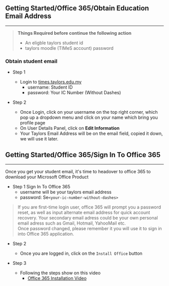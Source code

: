 ## Getting Started/Office 365/Obtain Education Email Address
***
> **Things Required before continue the following action**
>    - An eligble taylors student id
>    - taylors moodle (TIMeS account) password


### **Obtain student email**

- Step 1
  - Login to [times.taylors.edu.my](https://times.taylors.edu.my/login/index.php)
    - username: Student ID
    - password: Your IC Number (Without Dashes)
  
- Step 2
  - Once Login, click on your username on the top right corner, which pop up a dropdown menu and click on your name which bring you profile page
  - On User Details Panel, click on **Edit Information**
  - Your Taylors Email Address will be on the email field, copied it down, we will use it later.

## Getting Started/Office 365/Sign In To Office 365
***

Once you get your student email, it's time to headover to office 365 to download your Microsoft Office Product

- Step 1 Sign In To Office 365
  - username will be your taylors email address
  - password: Se`<your-ic-number-without-dashes>`

> If you are first-time login user, office 365 will prompt you a password reset, as well as input alternate email address for quick account recovery. Your secondary email adress could be your own personal email adress such as Gmail, Hotmail, YahooMail etc.   
Once password changed, please remember it you will use it to sign in into Office 365 application.

- Step 2
  - Once you are logged in, click on the `Install Office` button

- Step 3
  - Following the steps show on this video
    - [Office 365 Installation Video](https://youtu.be/nqAwxOEj3h0?t=42)
